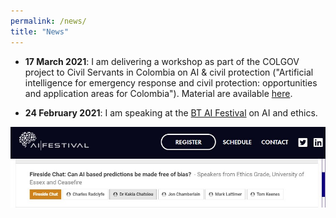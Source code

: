 ```yaml
---
permalink: /news/
title: "News"
---
```


- **17 March 2021**: I am delivering a workshop as part of the COLGOV project to Civil Servants in Colombia on AI & civil protection ("Artificial intelligence for emergency response and civil protection: opportunities and application areas for Colombia"). Material are available [here](https://github.com/kakiac/AI4Disasters_ColGov).

- **24 February 2021**: I am speaking at the [BT AI Festival](https://aiglobalfestival.com/) on AI and ethics.

![Firechat screenshot](../assets/images/BT_AIFest2021.jpg)
